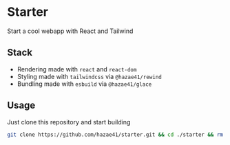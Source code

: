 # Starter

Start a cool webapp with React and Tailwind

## Stack

- Rendering made with `react` and `react-dom`
- Styling made with `tailwindcss` via `@hazae41/rewind`
- Bundling made with `esbuild` via `@hazae41/glace`

## Usage

Just clone this repository and start building

```bash
git clone https://github.com/hazae41/starter.git && cd ./starter && rm -rf ./.git && git init
```
